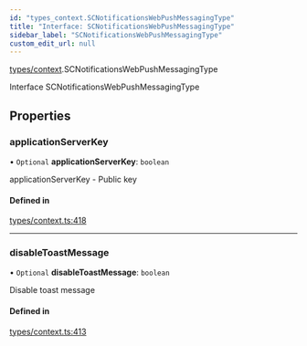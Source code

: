 ```yaml
---
id: "types_context.SCNotificationsWebPushMessagingType"
title: "Interface: SCNotificationsWebPushMessagingType"
sidebar_label: "SCNotificationsWebPushMessagingType"
custom_edit_url: null
---
```


[types/context](../modules/types_context).SCNotificationsWebPushMessagingType

Interface SCNotificationsWebPushMessagingType

## Properties

### applicationServerKey

• `Optional` **applicationServerKey**: `boolean`

applicationServerKey - Public key

#### Defined in

[types/context.ts:418](https://github.com/selfcommunity/community-ui/blob/3d68cce/packages/sc-core/src/types/context.ts#L418)

___

### disableToastMessage

• `Optional` **disableToastMessage**: `boolean`

Disable toast message

#### Defined in

[types/context.ts:413](https://github.com/selfcommunity/community-ui/blob/3d68cce/packages/sc-core/src/types/context.ts#L413)
